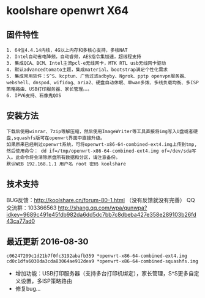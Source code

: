 koolshare openwrt X64  
===================================

## 固件特性

    1. 64位4.4.14内核，4G以上内存和多核心支持，多核NAT
    2. Intel自动省电降频，自动睿频，AES指令集加速，超线程支持
    3. 集成QCA、BCM、Intel主流pcl-e无线网卡，MTK RTL usb无线网卡驱动
    4. 默认advancedtomato主题，集成material、bootstrap满足个性化需求
    5. 集成常用软件：S^S、kcptun、广告过滤adbyby、Ngrok、pptp openvpn服务器、webshell、dnspod、wifidog、aria2、硬盘自动休眠、单wan多拨、多线负载均衡、多ISP策略路由、USB打印服务器、家长管理。。。
    6. IPV6支持、石像鬼QOS

## 安装方法

    下载后使用winrar、7zip等解压缩，然后使用ImageWriter等工具直接将img写入U盘或者硬盘,squashfs版可在openwrt界面中直接升级。
    如果原来已经刷过openwrt系统，可将openwrt-x86-64-combined-ext4.img上传到tmp,然后使用命令： dd if=/tmp/openwrt-x86-64-combined-ext4.img of=/dev/sda写入。此命令将会清除原盘所有数据和分区，请注意备份。
    默认WEB 192.168.1.1 用户名 root 密码 koolshare
## 技术支持

BUG反馈：<http://koolshare.cn/forum-80-1.html>  （没有反馈就没有完善）   QQ交流群：103366563 <http://shang.qq.com/wpa/qunwpa?idkey=9689c491e45fdb982da6dd5dc7bb7c8dbeba427e358e289103b26fd43ca77ad0>

## 最近更新 2016-08-30
    c06247209c1d21b7f0fc3192abafb359 *openwrt-x86-64-combined-ext4.img
    cd0c1dfa6030da3cda83064ae912dea9 *openwrt-x86-64-combined-squashfs.img




* 增加功能：USB打印服务器（支持多台打印机绑定），家长管理，S^S更多自定义设置，多ISP策略路由
* 修复bug...